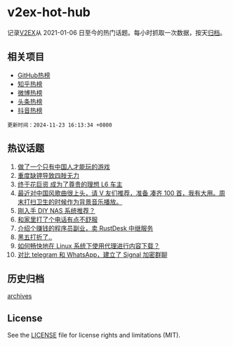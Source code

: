 # v2ex-hot-hub

 记录[V2EX](https://www.v2ex.com/)从 2021-01-06 日至今的热门话题。每小时抓取一次数据，按天[归档](archives)。
 
 ## 相关项目

- [GitHub热榜](https://github.com/lonnyzhang423/github-hot-hub)
- [知乎热榜](https://github.com/lonnyzhang423/zhihu-hot-hub)
- [微博热榜](https://github.com/lonnyzhang423/weibo-hot-hub)
- [头条热榜](https://github.com/lonnyzhang423/toutiao-hot-hub)
- [抖音热榜](https://github.com/lonnyzhang423/douyin-hot-hub)


 `更新时间：2024-11-23 16:13:34 +0800`

## 热议话题

1. [做了一个只有中国人才能玩的游戏](https://www.v2ex.com/t/1091956)
1. [重度缺钾导致四肢无力](https://www.v2ex.com/t/1091963)
1. [终于花巨资 成为了尊贵的理想 L6 车主](https://www.v2ex.com/t/1091849)
1. [最近对中国风歌曲很上头，请 V 友们推荐，准备 凑齐 100 首，我有大用。周末打扫卫生的时候作为背景音乐播放。](https://www.v2ex.com/t/1091950)
1. [刚入手 DIY NAS 系统推荐？](https://www.v2ex.com/t/1091935)
1. [和家里打了个电话有点不舒服](https://www.v2ex.com/t/1091901)
1. [介绍个赚钱的程序员副业，卖 RustDesk 中继服务](https://www.v2ex.com/t/1091909)
1. [黑五打折了..](https://www.v2ex.com/t/1091966)
1. [如何畅快地在 Linux 系统下使用代理进行内容下载？](https://www.v2ex.com/t/1091891)
1. [对比 telegram 和 WhatsApp，建立了 Signal 加密群聊](https://www.v2ex.com/t/1091945)

## 历史归档

[archives](archives)

## License

See the [LICENSE](LICENSE) file for license rights and limitations (MIT).
